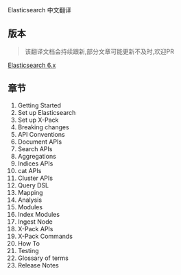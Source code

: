 Elasticsearch 中文翻译


## 版本

> 该翻译文档会持续跟新,部分文章可能更新不及时,欢迎PR

[Elasticsearch 6.x](https://www.elastic.co/guide/en/elasticsearch/reference/current/index.html)

## 章节

1. Getting Started
2. Set up Elasticsearch
3. Set up X-Pack
4. Breaking changes
5. API Conventions
6. Document APIs
7. Search APIs
8. Aggregations
9. Indices APIs
10. cat APIs
11. Cluster APIs
12. Query DSL
13. Mapping
14. Analysis
15. Modules
16. Index Modules
17. Ingest Node
18. X-Pack APIs
19. X-Pack Commands
20. How To
21. Testing
22. Glossary of terms
23. Release Notes
